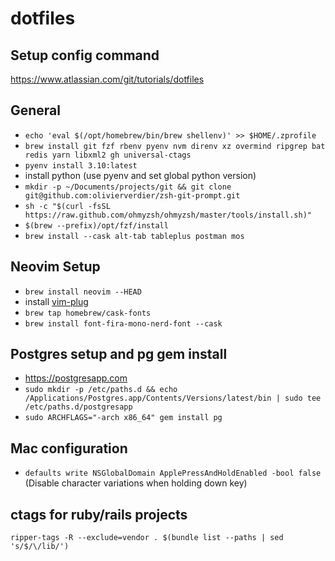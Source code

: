 # dotfiles

## Setup config command

https://www.atlassian.com/git/tutorials/dotfiles


## General

- `echo 'eval $(/opt/homebrew/bin/brew shellenv)' >> $HOME/.zprofile`
- `brew install git fzf rbenv pyenv nvm direnv xz overmind ripgrep bat redis yarn libxml2 gh universal-ctags`
- `pyenv install 3.10:latest`
- install python (use pyenv and set global python version)
- `mkdir -p ~/Documents/projects/git && git clone git@github.com:olivierverdier/zsh-git-prompt.git`
- `sh -c "$(curl -fsSL https://raw.github.com/ohmyzsh/ohmyzsh/master/tools/install.sh)"`
- `$(brew --prefix)/opt/fzf/install`
- `brew install --cask alt-tab tableplus postman mos`


## Neovim Setup

- `brew install neovim --HEAD`
- install [vim-plug](https://github.com/junegunn/vim-plug#neovim)
- `brew tap homebrew/cask-fonts`
- `brew install font-fira-mono-nerd-font --cask`


## Postgres setup and pg gem install

- https://postgresapp.com
- `sudo mkdir -p /etc/paths.d && echo /Applications/Postgres.app/Contents/Versions/latest/bin | sudo tee /etc/paths.d/postgresapp`
- `sudo ARCHFLAGS="-arch x86_64" gem install pg`


## Mac configuration

- `defaults write NSGlobalDomain ApplePressAndHoldEnabled -bool false` (Disable character variations when holding down key)



## ctags for ruby/rails projects

`ripper-tags -R --exclude=vendor . $(bundle list --paths | sed 's/$/\/lib/')`
